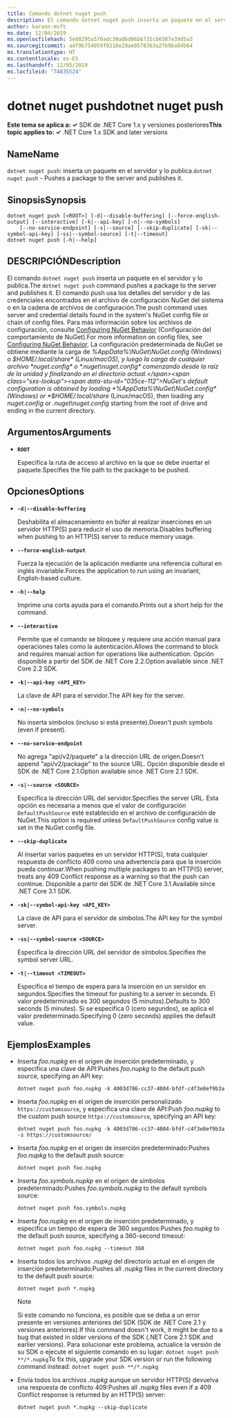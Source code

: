 ```yaml
---
title: Comando dotnet nuget push
description: El comando dotnet nuget push inserta un paquete en el servidor y lo publica.
author: karann-msft
ms.date: 12/04/2019
ms.openlocfilehash: 5e80295a570adc30a06d86b6735cb0387e39d5a3
ms.sourcegitcommit: a4f9b754059f0210e29ae0578363a27b9ba84b64
ms.translationtype: HT
ms.contentlocale: es-ES
ms.lasthandoff: 12/05/2019
ms.locfileid: "74835524"
---
```

# <a name="dotnet-nuget-push"></a><span data-ttu-id="035ce-103">dotnet nuget push</span><span class="sxs-lookup"><span data-stu-id="035ce-103">dotnet nuget push</span></span>

<span data-ttu-id="035ce-104">**Este tema se aplica a: ✓** SDK de .NET Core 1.x y versiones posteriores</span><span class="sxs-lookup"><span data-stu-id="035ce-104">**This topic applies to: ✓** .NET Core 1.x SDK and later versions</span></span>

<!-- todo: uncomment when all CLI commands are reviewed
[!INCLUDE [topic-appliesto-net-core-all](../../../includes/topic-appliesto-net-core-all.md)]
-->

## <a name="name"></a><span data-ttu-id="035ce-105">Name</span><span class="sxs-lookup"><span data-stu-id="035ce-105">Name</span></span>

<span data-ttu-id="035ce-106">`dotnet nuget push`: inserta un paquete en el servidor y lo publica.</span><span class="sxs-lookup"><span data-stu-id="035ce-106">`dotnet nuget push` - Pushes a package to the server and publishes it.</span></span>

## <a name="synopsis"></a><span data-ttu-id="035ce-107">Sinopsis</span><span class="sxs-lookup"><span data-stu-id="035ce-107">Synopsis</span></span>

```dotnetcli
dotnet nuget push [<ROOT>] [-d|--disable-buffering] [--force-english-output] [--interactive] [-k|--api-key] [-n|--no-symbols]
    [--no-service-endpoint] [-s|--source] [--skip-duplicate] [-sk|--symbol-api-key] [-ss|--symbol-source] [-t|--timeout]
dotnet nuget push [-h|--help]
```

## <a name="description"></a><span data-ttu-id="035ce-108">DESCRIPCIÓN</span><span class="sxs-lookup"><span data-stu-id="035ce-108">Description</span></span>

<span data-ttu-id="035ce-109">El comando `dotnet nuget push` inserta un paquete en el servidor y lo publica.</span><span class="sxs-lookup"><span data-stu-id="035ce-109">The `dotnet nuget push` command pushes a package to the server and publishes it.</span></span> <span data-ttu-id="035ce-110">El comando push usa los detalles del servidor y de las credenciales encontrados en el archivo de configuración NuGet del sistema o en la cadena de archivos de configuración.</span><span class="sxs-lookup"><span data-stu-id="035ce-110">The push command uses server and credential details found in the system's NuGet config file or chain of config files.</span></span> <span data-ttu-id="035ce-111">Para más información sobre los archivos de configuración, consulte [Configuring NuGet Behavior](/nuget/consume-packages/configuring-nuget-behavior) (Configuración del comportamiento de NuGet).</span><span class="sxs-lookup"><span data-stu-id="035ce-111">For more information on config files, see [Configuring NuGet Behavior](/nuget/consume-packages/configuring-nuget-behavior).</span></span> <span data-ttu-id="035ce-112">La configuración predeterminada de NuGet se obtiene mediante la carga de *%AppData%\NuGet\NuGet.config* (Windows) o *$HOME/.local/share* (Linux/macOS), y luego la carga de cualquier archivo *nuget.config* o *.nuget\nuget.config* comenzando desde la raíz de la unidad y finalizando en el directorio actual.</span><span class="sxs-lookup"><span data-stu-id="035ce-112">NuGet's default configuration is obtained by loading *%AppData%\NuGet\NuGet.config* (Windows) or *$HOME/.local/share* (Linux/macOS), then loading any *nuget.config* or *.nuget\nuget.config* starting from the root of drive and ending in the current directory.</span></span>

## <a name="arguments"></a><span data-ttu-id="035ce-113">Argumentos</span><span class="sxs-lookup"><span data-stu-id="035ce-113">Arguments</span></span>

* **`ROOT`**

  <span data-ttu-id="035ce-114">Especifica la ruta de acceso al archivo en la que se debe insertar el paquete.</span><span class="sxs-lookup"><span data-stu-id="035ce-114">Specifies the file path to the package to be pushed.</span></span>

## <a name="options"></a><span data-ttu-id="035ce-115">Opciones</span><span class="sxs-lookup"><span data-stu-id="035ce-115">Options</span></span>

* **`-d|--disable-buffering`**

  <span data-ttu-id="035ce-116">Deshabilita el almacenamiento en búfer al realizar inserciones en un servidor HTTP(S) para reducir el uso de memoria.</span><span class="sxs-lookup"><span data-stu-id="035ce-116">Disables buffering when pushing to an HTTP(S) server to reduce memory usage.</span></span>

* **`--force-english-output`**

  <span data-ttu-id="035ce-117">Fuerza la ejecución de la aplicación mediante una referencia cultural en inglés invariable.</span><span class="sxs-lookup"><span data-stu-id="035ce-117">Forces the application to run using an invariant, English-based culture.</span></span>

* **`-h|--help`**

  <span data-ttu-id="035ce-118">Imprime una corta ayuda para el comando.</span><span class="sxs-lookup"><span data-stu-id="035ce-118">Prints out a short help for the command.</span></span>

* **`--interactive`**

  <span data-ttu-id="035ce-119">Permite que el comando se bloquee y requiere una acción manual para operaciones tales como la autenticación.</span><span class="sxs-lookup"><span data-stu-id="035ce-119">Allows the command to block and requires manual action for operations like authentication.</span></span> <span data-ttu-id="035ce-120">Opción disponible a partir del SDK de .NET Core 2.2.</span><span class="sxs-lookup"><span data-stu-id="035ce-120">Option available since .NET Core 2.2 SDK.</span></span>

* **`-k|--api-key <API_KEY>`**

  <span data-ttu-id="035ce-121">La clave de API para el servidor.</span><span class="sxs-lookup"><span data-stu-id="035ce-121">The API key for the server.</span></span>

* **`-n|--no-symbols`**

  <span data-ttu-id="035ce-122">No inserta símbolos (incluso si está presente).</span><span class="sxs-lookup"><span data-stu-id="035ce-122">Doesn't push symbols (even if present).</span></span>

* **`--no-service-endpoint`**

  <span data-ttu-id="035ce-123">No agrega "api/v2/paquete" a la dirección URL de origen.</span><span class="sxs-lookup"><span data-stu-id="035ce-123">Doesn't append "api/v2/package" to the source URL.</span></span> <span data-ttu-id="035ce-124">Opción disponible desde el SDK de .NET Core 2.1.</span><span class="sxs-lookup"><span data-stu-id="035ce-124">Option available since .NET Core 2.1 SDK.</span></span>

* **`-s|--source <SOURCE>`**

  <span data-ttu-id="035ce-125">Especifica la dirección URL del servidor.</span><span class="sxs-lookup"><span data-stu-id="035ce-125">Specifies the server URL.</span></span> <span data-ttu-id="035ce-126">Esta opción es necesaria a menos que el valor de configuración `DefaultPushSource` esté establecido en el archivo de configuración de NuGet.</span><span class="sxs-lookup"><span data-stu-id="035ce-126">This option is required unless `DefaultPushSource` config value is set in the NuGet config file.</span></span>

* **`--skip-duplicate`**

  <span data-ttu-id="035ce-127">Al insertar varios paquetes en un servidor HTTP(S), trata cualquier respuesta de conflicto 409 como una advertencia para que la inserción pueda continuar.</span><span class="sxs-lookup"><span data-stu-id="035ce-127">When pushing multiple packages to an HTTP(S) server, treats any 409 Conflict response as a warning so that the push can continue.</span></span> <span data-ttu-id="035ce-128">Disponible a partir del SDK de .NET Core 3.1.</span><span class="sxs-lookup"><span data-stu-id="035ce-128">Available since .NET Core 3.1 SDK.</span></span>
                                 
* **`-sk|--symbol-api-key <API_KEY>`**

  <span data-ttu-id="035ce-129">La clave de API para el servidor de símbolos.</span><span class="sxs-lookup"><span data-stu-id="035ce-129">The API key for the symbol server.</span></span>

* **`-ss|--symbol-source <SOURCE>`**

  <span data-ttu-id="035ce-130">Especifica la dirección URL del servidor de símbolos.</span><span class="sxs-lookup"><span data-stu-id="035ce-130">Specifies the symbol server URL.</span></span>

* **`-t|--timeout <TIMEOUT>`**

  <span data-ttu-id="035ce-131">Especifica el tiempo de espera para la inserción en un servidor en segundos.</span><span class="sxs-lookup"><span data-stu-id="035ce-131">Specifies the timeout for pushing to a server in seconds.</span></span> <span data-ttu-id="035ce-132">El valor predeterminado es 300 segundos (5 minutos).</span><span class="sxs-lookup"><span data-stu-id="035ce-132">Defaults to 300 seconds (5 minutes).</span></span> <span data-ttu-id="035ce-133">Si se especifica 0 (cero segundos), se aplica el valor predeterminado.</span><span class="sxs-lookup"><span data-stu-id="035ce-133">Specifying 0 (zero seconds) applies the default value.</span></span>

## <a name="examples"></a><span data-ttu-id="035ce-134">Ejemplos</span><span class="sxs-lookup"><span data-stu-id="035ce-134">Examples</span></span>

* <span data-ttu-id="035ce-135">Inserta *foo.nupkg* en el origen de inserción predeterminado, y especifica una clave de API:</span><span class="sxs-lookup"><span data-stu-id="035ce-135">Pushes *foo.nupkg* to the default push source, specifying an API key:</span></span>

  ```dotnetcli
  dotnet nuget push foo.nupkg -k 4003d786-cc37-4004-bfdf-c4f3e8ef9b3a
  ```

* <span data-ttu-id="035ce-136">Inserta *foo.nupkg* en el origen de inserción personalizado `https://customsource`, y especifica una clave de API:</span><span class="sxs-lookup"><span data-stu-id="035ce-136">Push *foo.nupkg* to the custom push source `https://customsource`, specifying an API key:</span></span>

  ```dotnetcli
  dotnet nuget push foo.nupkg -k 4003d786-cc37-4004-bfdf-c4f3e8ef9b3a -s https://customsource/
  ```

* <span data-ttu-id="035ce-137">Inserta *foo.nupkg* en el origen de inserción predeterminado:</span><span class="sxs-lookup"><span data-stu-id="035ce-137">Pushes *foo.nupkg* to the default push source:</span></span>

  ```dotnetcli
  dotnet nuget push foo.nupkg
  ```

* <span data-ttu-id="035ce-138">Inserta *foo.symbols.nupkp* en el origen de símbolos predeterminado:</span><span class="sxs-lookup"><span data-stu-id="035ce-138">Pushes *foo.symbols.nupkg* to the default symbols source:</span></span>

  ```dotnetcli
  dotnet nuget push foo.symbols.nupkg
  ```

* <span data-ttu-id="035ce-139">Inserta *foo.nupkg* en el origen de inserción predeterminado, y especifica un tiempo de espera de 360 segundos:</span><span class="sxs-lookup"><span data-stu-id="035ce-139">Pushes *foo.nupkg* to the default push source, specifying a 360-second timeout:</span></span>

  ```dotnetcli
  dotnet nuget push foo.nupkg --timeout 360
  ```

* <span data-ttu-id="035ce-140">Inserta todos los archivos *.nupkg*  del directorio actual en el origen de inserción predeterminado:</span><span class="sxs-lookup"><span data-stu-id="035ce-140">Pushes all *.nupkg* files in the current directory to the default push source:</span></span>

  ```dotnetcli
  dotnet nuget push *.nupkg
  ```
  
  > [!NOTE]
  > <span data-ttu-id="035ce-141">Si este comando no funciona, es posible que se deba a un error presente en versiones anteriores del SDK (SDK de .NET Core 2.1 y versiones anteriores).</span><span class="sxs-lookup"><span data-stu-id="035ce-141">If this command doesn't work, it might be due to a bug that existed in older versions of the SDK (.NET Core 2.1 SDK and earlier versions).</span></span>
  > <span data-ttu-id="035ce-142">Para solucionar este problema, actualice la versión de su SDK o ejecute el siguiente comando en su lugar: `dotnet nuget push **/*.nupkg`</span><span class="sxs-lookup"><span data-stu-id="035ce-142">To fix this, upgrade your SDK version or run the following command instead: `dotnet nuget push **/*.nupkg`</span></span>
  
* <span data-ttu-id="035ce-143">Envía todos los archivos *.nupkg* aunque un servidor HTTP(S) devuelva una respuesta de conflicto 409:</span><span class="sxs-lookup"><span data-stu-id="035ce-143">Pushes all *.nupkg* files even if a 409 Conflict response is returned by an HTTP(S) server:</span></span>

  ```dotnetcli
  dotnet nuget push *.nupkg --skip-duplicate
  ```
